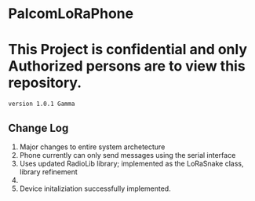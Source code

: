 # PalcomLoRaPhone
<h1><b>This Project is confidential and only Authorized persons are to view this repository.</b></h1>
<code>version 1.0.1 Gamma</code>

<h2>Change Log</h2>
<ol>
<li>Major changes to entire system archetecture</li>
<li>Phone currently can only send messages using the serial interface</li>
<li>Uses updated RadioLib library; implemented as the LoRaSnake class, library refinement<li>
<li>Device initaliziation successfully implemented.</li>
</ol>
